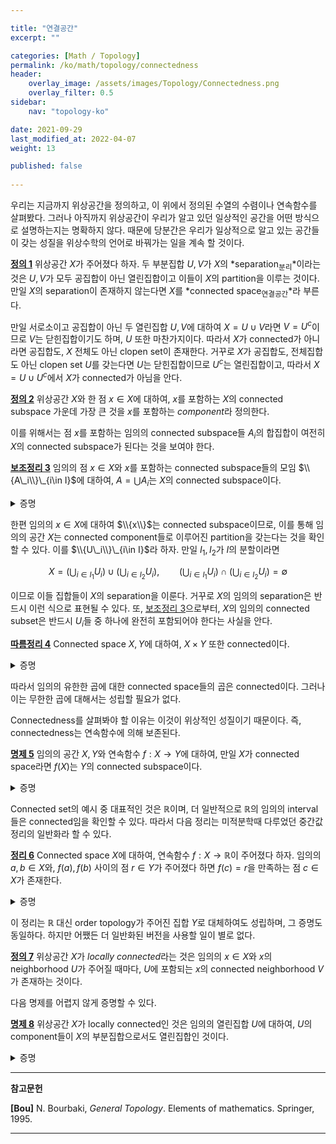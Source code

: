 ```yaml
---

title: "연결공간"
excerpt: ""

categories: [Math / Topology]
permalink: /ko/math/topology/connectedness
header:
    overlay_image: /assets/images/Topology/Connectedness.png
    overlay_filter: 0.5
sidebar: 
    nav: "topology-ko"

date: 2021-09-29
last_modified_at: 2022-04-07
weight: 13

published: false
    
---
```


우리는 지금까지 위상공간을 정의하고, 이 위에서 정의된 수열의 수렴이나 연속함수를 살펴봤다. 그러나 아직까지 위상공간이 우리가 알고 있던 일상적인 공간을 어떤 방식으로 설명하는지는 명확하지 않다. 때문에 당분간은 우리가 일상적으로 알고 있는 공간들이 갖는 성질을 위상수학의 언어로 바꿔가는 일을 계속 할 것이다. 

<div class="definition" markdown="1">

<ins id="df1">**정의 1**</ins> 위상공간 $X$가 주어졌다 하자. 두 부분집합 $U,V$가 $X$의 *separation<sub>분리</sub>*이라는 것은 $U,V$가 모두 공집합이 아닌 열린집합이고 이들이 $X$의 partition을 이루는 것이다. 만일 $X$의 separation이 존재하지 않는다면 $X$를 *connected space<sub>연결공간</sub>*라 부른다. 

</div>

만일 서로소이고 공집합이 아닌 두 열린집합 $U,V$에 대하여 $X=U\cup V$라면 $V=U^c$이므로 $V$는 닫힌집합이기도 하며, $U$ 또한 마찬가지이다. 따라서 $X$가 connected가 아니라면 공집합도, $X$ 전체도 아닌 clopen set이 존재한다. 거꾸로 $X$가 공집합도, 전체집합도 아닌 clopen set $U$를 갖는다면 $U$는 닫힌집합이므로 $U^c$는 열린집합이고, 따라서 $X=U\cup U^c$에서 $X$가 connected가 아님을 안다. 

<div class="definition" markdown="1">

<ins id="df2">**정의 2**</ins> 위상공간 $X$와 한 점 $x\in X$에 대하여, $x$를 포함하는 $X$의 connected subspace 가운데 가장 큰 것을 $x$를 포함하는 *component*라 정의한다.

</div>

이를 위해서는 점 $x$를 포함하는 임의의 connected subspace들 $A_i$의 합집합이 여전히 $X$의 connected subspace가 된다는 것을 보여야 한다.

<div class="proposition" markdown="1">

<ins id="lem3">**보조정리 3**</ins> 임의의 점 $x\in X$와 $x$를 포함하는 connected subspace들의 모임 $\\{A\_i\\}\_{i\in I}$에 대하여, $A=\bigcup A_i$는 $X$의 connected subspace이다.

</div>
<details class="proof" markdown="1">
<summary>증명</summary>

$X$의 두 열린집합 $U,V$에 대하여, $U'=U\cap A$, $V'=V\cap A$가 다음의 식

$$U'\cup V'=A,\qquad U'\cap V'=\emptyset$$

을 만족한다. 이제 $x\in A$이므로, $U'$과 $V'$ 중 $x$를 포함하는 집합이 정확히 하나 존재한다. 일반성을 잃지 않고 $x\in U'$이라 하자. 임의의 $i\in I$에 대하여, 

$$(U\cap A_i)\cup(V\cap A_i)=(U\cup V)\cap A_i=A_i,\qquad (U\cap A_i)\cap(V\cap A_i)=\emptyset$$

이고 $A_i$들은 모두 connected이며 $x\in U\cap A_i$이므로 반드시 $V\cap A_i=\emptyset$이다. 따라서 

$$V'=V\cap A=V\cap\left(\bigcup_{i\in I} A_i\right)=\bigcup_{i\in I} (V\cap A_i)=\emptyset$$

이 되어 $A$는 connected이다.

</details>

한편 임의의 $x\in X$에 대하여 $\\{x\\}$는 connected subspace이므로, 이를 통해 임의의 공간 $X$는 connected component들로 이루어진 partition을 갖는다는 것을 확인할 수 있다. 이를 $\\{U\_i\\}\_{i\in I}$라 하자. 만일 $I_1,I_2$가 $I$의 분할이라면 

$$X=\left(\bigcup_{i\in I_1}U_i\right)\cup\left(\bigcup_{i\in I_2}U_i\right),\qquad \left(\bigcup_{i\in I_1}U_i\right)\cap\left(\bigcup_{i\in I_2}U_i\right)=\emptyset$$

이므로 이들 집합들이 $X$의 separation을 이룬다. 거꾸로 $X$의 임의의 separation은 반드시 이런 식으로 표현될 수 있다. 또, [보조정리 3](#lem3)으로부터, $X$의 임의의 connected subset은 반드시 $U_i$들 중 하나에 완전히 포함되어야 한다는 사실을 안다.

<div class="proposition" markdown="1">

<ins id="crl4">**따름정리 4**</ins> Connected space $X,Y$에 대하여, $X\times Y$ 또한 connected이다.

</div>
<details class="proof" markdown="1">
<summary>증명</summary>



</details>

따라서 임의의 유한한 곱에 대한 connected space들의 곱은 connected이다. 그러나 이는 무한한 곱에 대해서는 성립할 필요가 없다.

Connectedness를 살펴봐야 할 이유는 이것이 위상적인 성질이기 때문이다. 즉, connectedness는 연속함수에 의해 보존된다.

<div class="proposition" markdown="1">

<ins id="pp5">**명제 5**</ins> 임의의 공간 $X,Y$와 연속함수 $f:X\rightarrow Y$에 대하여, 만일 $X$가 connected space라면 $f(X)$는 $Y$의 connected subspace이다.

</div>
<details class="proof" markdown="1">
<summary>증명</summary>



</details>

Connected set의 예시 중 대표적인 것은 $\mathbb{R}$이며, 더 일반적으로 $\mathbb{R}$의 임의의 interval들은 connected임을 확인할 수 있다. 따라서 다음 정리는 미적분학때 다루었던 중간값 정리의 일반화라 할 수 있다.

<div class="proposition" markdown="1">

<ins id="thm6">**정리 6**</ins> Connected space $X$에 대하여, 연속함수 $f:X\rightarrow\mathbb{R}$이 주어졌다 하자. 임의의 $a,b\in X$와, $f(a),f(b)$ 사이의 점 $r\in Y$가 주어졌다 하면 $f(c)=r$을 만족하는 점 $c\in X$가 존재한다.

</div>
<details class="proof" markdown="1">
<summary>증명</summary>



</details>

이 정리는 $\mathbb{R}$ 대신 order topology가 주어진 집합 $Y$로 대체하여도 성립하며, 그 증명도 동일하다. 하지만 어쨌든 더 일반화된 버전을 사용할 일이 별로 없다.

<div class="definition" markdown="1">

<ins id="df7">**정의 7**</ins> 위상공간 $X$가 *locally connected*라는 것은 임의의 $x\in X$와 $x$의 neighborhood $U$가 주어질 때마다, $U$에 포함되는 $x$의 connected neighborhood $V$가 존재하는 것이다.

</div>

다음 명제를 어렵지 않게 증명할 수 있다.

<div class="proposition" markdown="1">

<ins id="pp8">**명제 8**</ins> 위상공간 $X$가 locally connected인 것은 임의의 열린집합 $U$에 대하여, $U$의 component들이 $X$의 부분집합으로서도 열린집합인 것이다.

</div>
<details class="proof" markdown="1">
<summary>증명</summary>



</details>

---

**참고문헌**

**[Bou]** N. Bourbaki, <i>General Topology</i>. Elements of mathematics. Springer, 1995.

---
